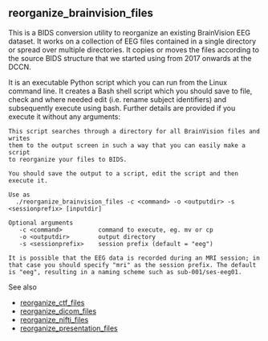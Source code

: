 ## reorganize_brainvision_files

This is a BIDS conversion utility to reorganize an existing BrainVision EEG dataset. It works on a collection of EEG files contained in a single directory or spread over multiple directories. It copies or moves the files according to the source BIDS structure that we started using from 2017 onwards at the DCCN.

It is an executable Python script which you can run from the Linux command line. It creates a Bash shell script which you should save to file, check and where needed edit (i.e. rename subject identifiers) and subsequently execute using bash. Further details are provided if you execute it without any arguments:

```
This script searches through a directory for all BrainVision files and writes
them to the output screen in such a way that you can easily make a script
to reorganize your files to BIDS.

You should save the output to a script, edit the script and then execute it.

Use as
  ./reorganize_brainvision_files -c <command> -o <outputdir> -s <sessionprefix> [inputdir]

Optional arguments
   -c <command>          command to execute, eg. mv or cp
   -o <outputdir>        output directory
   -s <sessionprefix>    session prefix (default = "eeg")

It is possible that the EEG data is recorded during an MRI session; in
that case you should specify "mri" as the session prefix. The default
is "eeg", resulting in a naming scheme such as sub-001/ses-eeg01.
```

See also
  * [reorganize_ctf_files](reorganize_ctf_files.md)
  * [reorganize_dicom_files](reorganize_dicom_files.md)
  * [reorganize_nifti_files](reorganize_nifti_files.md)
  * [reorganize_presentation_files](reorganize_presentation_files.md)
  
